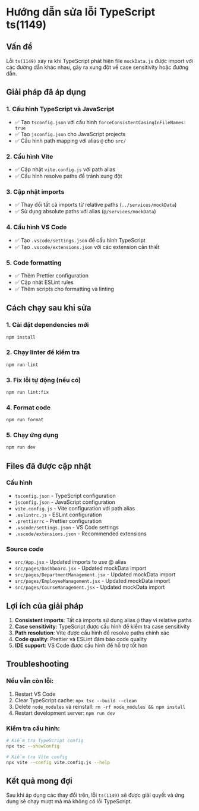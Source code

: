 # Hướng dẫn sửa lỗi TypeScript ts(1149)

## Vấn đề
Lỗi `ts(1149)` xảy ra khi TypeScript phát hiện file `mockData.js` được import với các đường dẫn khác nhau, gây ra xung đột về case sensitivity hoặc đường dẫn.

## Giải pháp đã áp dụng

### 1. Cấu hình TypeScript và JavaScript
- ✅ Tạo `tsconfig.json` với cấu hình `forceConsistentCasingInFileNames: true`
- ✅ Tạo `jsconfig.json` cho JavaScript projects
- ✅ Cấu hình path mapping với alias `@` cho `src/`

### 2. Cấu hình Vite
- ✅ Cập nhật `vite.config.js` với path alias
- ✅ Cấu hình resolve paths để tránh xung đột

### 3. Cập nhật imports
- ✅ Thay đổi tất cả imports từ relative paths (`../services/mockData`) 
- ✅ Sử dụng absolute paths với alias (`@/services/mockData`)

### 4. Cấu hình VS Code
- ✅ Tạo `.vscode/settings.json` để cấu hình TypeScript
- ✅ Tạo `.vscode/extensions.json` với các extension cần thiết

### 5. Code formatting
- ✅ Thêm Prettier configuration
- ✅ Cập nhật ESLint rules
- ✅ Thêm scripts cho formatting và linting

## Cách chạy sau khi sửa

### 1. Cài đặt dependencies mới
```bash
npm install
```

### 2. Chạy linter để kiểm tra
```bash
npm run lint
```

### 3. Fix lỗi tự động (nếu có)
```bash
npm run lint:fix
```

### 4. Format code
```bash
npm run format
```

### 5. Chạy ứng dụng
```bash
npm run dev
```

## Files đã được cập nhật

### Cấu hình
- `tsconfig.json` - TypeScript configuration
- `jsconfig.json` - JavaScript configuration  
- `vite.config.js` - Vite configuration với path alias
- `.eslintrc.js` - ESLint configuration
- `.prettierrc` - Prettier configuration
- `.vscode/settings.json` - VS Code settings
- `.vscode/extensions.json` - Recommended extensions

### Source code
- `src/App.jsx` - Updated imports to use @ alias
- `src/pages/Dashboard.jsx` - Updated mockData import
- `src/pages/DepartmentManagement.jsx` - Updated mockData import
- `src/pages/EmployeeManagement.jsx` - Updated mockData import
- `src/pages/CourseManagement.jsx` - Updated mockData import

## Lợi ích của giải pháp

1. **Consistent imports**: Tất cả imports sử dụng alias `@` thay vì relative paths
2. **Case sensitivity**: TypeScript được cấu hình để kiểm tra case sensitivity
3. **Path resolution**: Vite được cấu hình để resolve paths chính xác
4. **Code quality**: Prettier và ESLint đảm bảo code quality
5. **IDE support**: VS Code được cấu hình để hỗ trợ tốt hơn

## Troubleshooting

### Nếu vẫn còn lỗi:
1. Restart VS Code
2. Clear TypeScript cache: `npx tsc --build --clean`
3. Delete `node_modules` và reinstall: `rm -rf node_modules && npm install`
4. Restart development server: `npm run dev`

### Kiểm tra cấu hình:
```bash
# Kiểm tra TypeScript config
npx tsc --showConfig

# Kiểm tra Vite config
npx vite --config vite.config.js --help
```

## Kết quả mong đợi
Sau khi áp dụng các thay đổi trên, lỗi `ts(1149)` sẽ được giải quyết và ứng dụng sẽ chạy mượt mà mà không có lỗi TypeScript.
